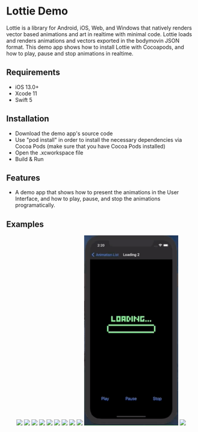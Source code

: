 # Lottie Demo

Lottie is a library for Android, iOS, Web, and Windows that natively renders vector based animations and art in realtime with minimal code. Lottie loads and renders animations and vectors exported in the bodymovin JSON format. This demo app shows how to install Lottie with Cocoapods, and how to play, pause and stop animations in realtime.

## Requirements

- iOS 13.0+
- Xcode 11
- Swift 5

## Installation

- Download the demo app's source code
- Use "pod install" in order to install the necessary dependencies via Cocoa Pods (make sure that you have Cocoa Pods installed)
- Open the .xcworkspace file
- Build & Run

## Features

- A demo app that shows how to present the animations in the User Interface, and how to play, pause, and stop the animations programatically.

## Examples

<div align="center">
    <img src="/Gifs/gif_1.gif" width="250px"</img>
    <img src="/Gifs/gif_2.gif" width="250px"</img>
    <img src="/Gifs/gif_3.gif" width="250px"</img>
    <img src="/Gifs/gif_4.gif" width="250px"</img>
    <img src="/Gifs/gif_5.gif" width="250px"</img>
    <img src="/Gifs/gif_6.gif" width="250px"</img>
    <img src="/Gifs/gif_7.gif" width="250px"</img>
    <img src="/Gifs/gif_8.gif" width="250px"</img>
    <img src="/Gifs/gif_9.gif" width="250px"</img>
    <img src="/Gifs/gif_10.gif" width="250px"</img>
    <img src="/Gifs/gif_11.gif" width="250px"</img>
</div>
